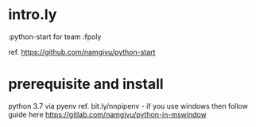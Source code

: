 # intro.ly
:python-start for team :fpoly

ref. https://github.com/namgivu/python-start


# prerequisite and install
python 3.7 via pyenv ref. bit.ly/nnpipenv - if you use windows then follow guide here https://gitlab.com/namgivu/python-in-mswindow
